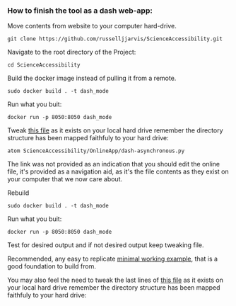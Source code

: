 ### How to finish the tool as a dash web-app:

Move contents from website to your computer hard-drive.
```
git clone https://github.com/russelljjarvis/ScienceAccessibility.git
```
Navigate to the root directory of the Project:
```
cd ScienceAccessibility
```
Build the docker image instead of pulling it from a remote.
```
sudo docker build . -t dash_mode
```
Run what you buit:
```
docker run -p 8050:8050 dash_mode
```

Tweak [this file](https://github.com/russelljjarvis/ScienceAccessibility/blob/master/OnlineApp/dash-asynchronous.py) as it exists on your local hard drive remember the directory structure has been mapped faithfuly to your hard drive:
```
atom ScienceAccessibility/OnlineApp/dash-asynchronous.py
```
The link was not provided as an indication that you should edit the online file, it's provided as a navigation aid, as it's the file contents as they exist on your computer that we now care about.

Rebuild
```
sudo docker build . -t dash_mode
```
Run what you buit:
```
docker run -p 8050:8050 dash_mode
```
Test for desired output and if not desired output keep tweaking file.

Recommended, any easy to replicate [minimal working example](https://arthought.com/dash-simple-deployment-with-docker/), that is a good foundation to build from.


You may also feel the need to tweak the last lines of [this file](https://github.com/russelljjarvis/ScienceAccessibility/blob/master/Dockerfile) as it exists on your local hard drive remember the directory structure has been mapped faithfuly to your hard drive:
